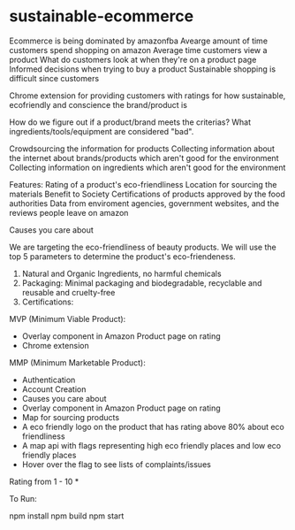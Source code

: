# sustainable-ecommerce

Ecommerce is being dominated by amazonfba
Avearge amount of time customers spend shopping on amazon
Average time customers view a product
What do customers look at when they're on a product page
Informed decisions when trying to buy a product
Sustainable shopping is difficult since customers

Chrome extension for providing customers with ratings for how sustainable, ecofriendly and conscience the brand/product is

How do we figure out if a product/brand meets the criterias? What ingredients/tools/equipment are considered "bad".

Crowdsourcing the information for products
Collecting information about the internet about brands/products which aren't good for the environment
Collecting information on ingredients which aren't good for the environment

Features:
Rating of a product's eco-friendliness
Location for sourcing the materials
Benefit to Society
Certifications of products approved by the food authorities
Data from enviroment agencies, government websites, and the reviews people leave on amazon

Causes you care about


We are targeting the eco-friendliness of beauty products. We will use the top 5 parameters to determine the product's eco-friendeness.

1. Natural and Organic Ingredients, no harmful chemicals
2. Packaging: Minimal packaging and biodegradable, recyclable and reusable and cruelty-free
3. Certifications: 


MVP (Minimum Viable Product): 
* Overlay component in Amazon Product page on rating 
* Chrome extension

MMP (Minimum Marketable Product): 
* Authentication
* Account Creation
* Causes you care about
* Overlay component in Amazon Product page on rating
* Map for sourcing products
* A eco friendly logo on the product that has rating above 80% about eco friendliness
* A map api with flags representing high eco friendly places and low eco friendly places
* Hover over the flag to see lists of complaints/issues



Rating from 1 - 10
* 


To Run:

npm install
npm build
npm start
